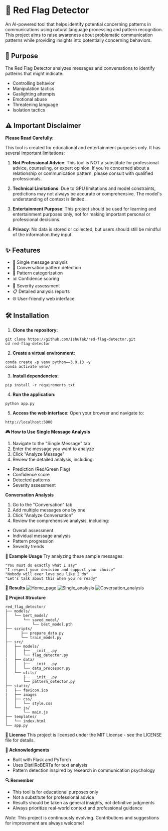 # 🚩 Red Flag Detector

An AI-powered tool that helps identify potential concerning patterns in communications using natural language processing and pattern recognition. This project aims to raise awareness about problematic communication patterns while providing insights into potentially concerning behaviors.

## 🎯 Purpose

The Red Flag Detector analyzes messages and conversations to identify patterns that might indicate:
- Controlling behavior
- Manipulation tactics
- Gaslighting attempts
- Emotional abuse
- Threatening language
- Isolation tactics

## ⚠️ Important Disclaimer

**Please Read Carefully:**

This tool is created for educational and entertainment purposes only. It has several important limitations:

1. **Not Professional Advice**: This tool is NOT a substitute for professional advice, counseling, or expert opinion. If you're concerned about a relationship or communication pattern, please consult with qualified professionals.

2. **Technical Limitations**: Due to GPU limitations and model constraints, predictions may not always be accurate or comprehensive. The model's understanding of context is limited.

3. **Entertainment Purpose**: This project should be used for learning and entertainment purposes only, not for making important personal or professional decisions.

4. **Privacy**: No data is stored or collected, but users should still be mindful of the information they input.

## ✨ Features

- 📝 Single message analysis
- 💬 Conversation pattern detection
- 🎯 Pattern categorization
- 📊 Confidence scoring
- 🚨 Severity assessment
- 📋 Detailed analysis reports
- 🌐 User-friendly web interface

## 🛠️ Installation

1. **Clone the repository:**
```
git clone https://github.com/IshuTak/red-flag-detector.git
cd red-flag-detector 
```
2. **Create a virtual environment:**
```
conda create -p venv python==3.9.13 -y
conda activate venv/ 
```
3. **Install dependencies:**
```
pip install -r requirements.txt 
```
4. **Run the application:**
```
python app.py
```
5. **Access the web interface:**
   Open your browser and navigate to:
```
http://localhost:5000
```
**🎮 How to Use**
**Single Message Analysis**
1. Navigate to the "Single Message" tab
2. Enter the message you want to analyze
3. Click "Analyze Message"
4. Review the detailed analysis, including:
- Prediction (Red/Green Flag)
- Confidence score
- Detected patterns
- Severity assessment

**Conversation Analysis**
  
1. Go to the "Conversation" tab
2. Add multiple messages one by one
3. Click "Analyze Conversation"
4. Review the comprehensive analysis, including:
- Overall assessment
- Individual message analysis
- Pattern progression
- Severity trends

**🎯 Example Usage**
  Try analyzing these sample messages:
```
"You must do exactly what I say"
"I respect your decision and support your choice"
"Nobody will ever love you like I do"
"Let's talk about this when you're ready"
```
**💯 Results**
![Home_page](https://github.com/user-attachments/assets/96888206-1bb3-42fb-80f3-aed363041cc8)
![Single_analysis](https://github.com/user-attachments/assets/3748ca05-4b3f-4d21-b4d2-bf33ec5ab3f1)
![Coversation_analysis](https://github.com/user-attachments/assets/0dad17f6-1a52-437f-8f38-a0f1bf0f2baf)

**🚀 Project Structure**
```
red_flag_detector/
├── models/
│   └── bert_model/
│       └── saved_model/
│           └── best_model.pth
├── scripts/
│      ├── prepare_data.py
│      └── train_model.py
├── src/
│   ├── models/
│   │   ├── __init__.py
│   │   └── flag_detector.py
|   ├── data/
│   │   ├── __init__.py
│   │   └── data_processor.py   
│   └── utils/
│       ├── __init__.py
│       └── pattern_detector.py
├── static/
|   ├── favicon.ico
|   ├── images
│   ├── css/
│   │   └── style.css
│   └── js/
│       └── main.js
├── templates/
│   └── index.html
└── app.py
```
**📝 License**
    This project is licensed under the MIT License - see the LICENSE file for details.

**🌟 Acknowledgments**
- Built with Flask and PyTorch
- Uses DistilRoBERTa for text analysis
- Pattern detection inspired by research in communication psychology

**🔍 Remember**
- This tool is for educational purposes only
- Not a substitute for professional advice
- Results should be taken as general insights, not definitive judgments
- Always prioritize real-world context and professional guidance

*Note*: This project is continuously evolving. Contributions and suggestions for improvement are always welcome!
